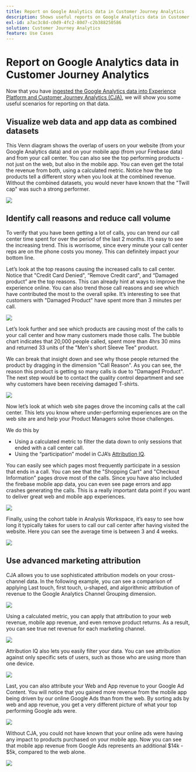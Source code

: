 ```yaml
---
title: Report on Google Analytics data in Customer Journey Analytics
description: Shows useful reports on Google Analytics data in Customer Journey Analytics
exl-id: a7ac3c8d-c0d9-4fc2-80d7-c2b388250586
solution: Customer Journey Analytics
feature: Use Cases
---
```

# Report on Google Analytics data in Customer Journey Analytics

Now that you have [ingested the Google Analytics data into Experience Platform and Customer Journey Analytics (CJA)](/help/use-cases/ga-to-cja.md), we will show you some useful scenarios for reporting on that data.

## Visualize web data and app data as combined datasets

This Venn diagram shows the overlap of users on your website (from your Google Analytics data) and on your mobile app (from your Firebase data) and from your call center. You can also see the top performing products - not just on the web, but also in the mobile app. You can even get the total the revenue from both, using a calculated metric. Notice how the top products tell a different story when you look at the combined revenue. Without the combined datasets, you would never have known that the "Twill cap" was such a strong performer.

![](assets/combined-datasets.png)

## Identify call reasons and reduce call volume 

To verify that you have been getting a lot of calls, you can trend our call center time spent for over the period of the last 2 months. It’s easy to see the increasing trend. This is worrisome, since every minute your call center reps are on the phone costs you money. This can definitely impact your bottom line.

Let’s look at the top reasons causing the increased calls to call center. Notice that "Credit Card Denied", “Remove Credit card", and “Damaged product” are the top reasons. This can already hint at ways to improve the experience online. You can also trend those call reasons and see which have contributed the most to the overall spike. It’s interesting to see that customers with "Damaged Product" have spent more than 3 minutes per call.

![](assets/call-volume.png)

Let’s look further and see which products are causing most of the calls to your call center and how many customers made those calls. The bubble chart indicates that 20,000 people called, spent more than 4hrs 30 mins and returned 33 units of the "Men's short Sleeve Tee" product. 

We can break that insight down and see why those people returned the product by dragging in the dimension "Call Reason". As you can see, the reason this product is getting so many calls is due to "Damaged Product". The next step would be to contact the quality control department and see why customers have been receiving damaged T-shirts.

![](assets/call-reason.png)

Now let’s look at which web site pages drove the incoming calls at the call center. This lets you know where under-performing experiences are on the web site are and help your Product Managers solve those challenges.

We do this by

* Using a calculated metric to filter the data down to only sessions that ended with a call center call.
* Using the “participation” model in CJA’s [Attribution IQ](https://experienceleague.adobe.com/docs/analytics-platform/using/cja-workspace/attribution/models.html#cja-workspace).

You can easily see which pages most frequently participate in a session that ends in a call. You can see that the "Shopping Cart" and "Checkout Information" pages drove most of the calls. Since you have also included the firebase mobile app data, you can even see page errors and app crashes generating the calls. This is a really important data point if you want to deliver great web and mobile app experiences.

![](assets/contributing-pages.png)

Finally, using the cohort table in Analysis Workspace, it’s easy to see how long it typically takes for users to call our call center after having visited the website. Here you can see the average time is between 3 and 4 weeks. 

![](assets/cohort.png)

## Use advanced marketing attribution

CJA allows you to use sophisticated attribution models on your cross-channel data. In the following example, you can see a comparison of applying Last touch, first touch, u-shaped, and algorithmic attribution of revenue to the Google Analytics Channel Grouping dimension. 

![](assets/mktg-attribution.png)

Using a calculated metric, you can apply that attribution to your web revenue, mobile app revenue, and even remove product returns. As a result, you can see true net revenue for each marketing channel. 

![](assets/calc-metric.png)

Attribution IQ also lets you easily filter your data. You can see attribution against only specific sets of users, such as those who are using more than one device.

![](assets/filter.png)

Last, you can also attribute your Web and App revenue to your Google Ad Content. You will notice that you gained more revenue from the mobile app being driven by our online Google Ads than from the web. By sorting ads by web and app revenue, you get a very different picture of what your top performing Google ads were. 

![](assets/google-ad.png)

Without CJA, you could not have known that your online ads were having any impact to products purchased on your mobile app. Now you can see that mobile app revenue from Google Ads represents an additional $14k - $5k, compared to the web alone.

![](assets/google-ad2.png)
